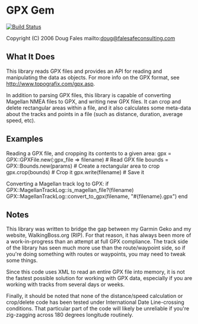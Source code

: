# GPX Gem

[<img src="https://travis-ci.org/andrewhao/gpx.svg" alt="Build Status"
/>](https://travis-ci.org/andrewhao/gpx)

Copyright (C) 2006 Doug Fales mailto:doug@falesafeconsulting.com

## What It Does

This library reads GPX files and provides an API for reading and manipulating
the data as objects.  For more info on the GPX format, see
http://www.topografix.com/gpx.asp.

In addition to parsing GPX files, this library is capable of converting
Magellan NMEA files to GPX, and writing new GPX files.  It can crop and delete
rectangular areas within a file, and it also calculates some meta-data about
the tracks and points in a file (such as distance, duration, average speed,
etc).

## Examples

Reading a GPX file, and cropping its contents to a given area:
    gpx =  GPX::GPXFile.new(:gpx_file => filename)   # Read GPX file
    bounds = GPX::Bounds.new(params)                 # Create a rectangular area to crop
    gpx.crop(bounds)                                 # Crop it
    gpx.write(filename)                              # Save it

Converting a Magellan track log to GPX:
    if GPX::MagellanTrackLog::is_magellan_file?(filename)
       GPX::MagellanTrackLog::convert_to_gpx(filename, "#{filename}.gpx")
    end

## Notes

This library was written to bridge the gap between my Garmin Geko and my
website, WalkingBoss.org (RIP).  For that reason, it has always been more of a
work-in-progress than an attempt at full GPX compliance.  The track side of
the library has seen much more use than the route/waypoint side, so if you're
doing something with routes or waypoints, you may need to tweak some things.


Since this code uses XML to read an entire GPX file into memory, it is not the
fastest possible solution for working with GPX data, especially if you are
working with tracks from several days or weeks.


Finally, it should be noted that none of the distance/speed calculation or
crop/delete code has been tested under International Date Line-crossing
conditions.  That particular part of the code will likely be unreliable if
you're zig-zagging across 180 degrees longitude routinely.
